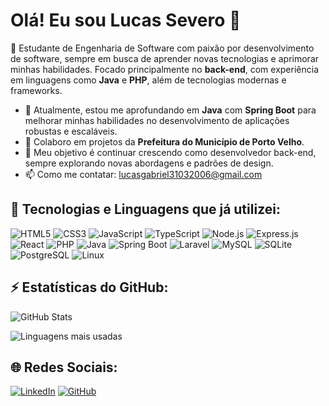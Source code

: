 # Olá! Eu sou Lucas Severo 👋

🚀 Estudante de Engenharia de Software com paixão por desenvolvimento de software, sempre em busca de aprender novas tecnologias e aprimorar minhas habilidades. Focado principalmente no **back-end**, com experiência em linguagens como **Java** e **PHP**, além de tecnologias modernas e frameworks.

- 🌱 Atualmente, estou me aprofundando em **Java** com **Spring Boot** para melhorar minhas habilidades no desenvolvimento de aplicações robustas e escaláveis.
- 👯 Colaboro em projetos da **Prefeitura do Município de Porto Velho**.
- 🎯 Meu objetivo é continuar crescendo como desenvolvedor back-end, sempre explorando novas abordagens e padrões de design.
- 📫 Como me contatar: [lucasgabriel31032006@gmail.com](mailto:lucasgabriel31032006@gmail.com)


## 🚀 Tecnologias e Linguagens que já utilizei:

![HTML5](https://img.shields.io/badge/HTML5-%23E34F26.svg?style=for-the-badge&logo=html5&logoColor=white)
![CSS3](https://img.shields.io/badge/CSS3-%231572B6.svg?style=for-the-badge&logo=css3&logoColor=white)
![JavaScript](https://img.shields.io/badge/JavaScript-%23F7DF1E.svg?style=for-the-badge&logo=javascript&logoColor=black)
![TypeScript](https://img.shields.io/badge/TypeScript-%23007ACC.svg?style=for-the-badge&logo=typescript&logoColor=white)
![Node.js](https://img.shields.io/badge/Node.js-%23339933.svg?style=for-the-badge&logo=node.js&logoColor=white)
![Express.js](https://img.shields.io/badge/Express.js-%23000000.svg?style=for-the-badge&logo=express&logoColor=white)
![React](https://img.shields.io/badge/React-%2361DAFB.svg?style=for-the-badge&logo=react&logoColor=black)
![PHP](https://img.shields.io/badge/PHP-%23777BB4.svg?style=for-the-badge&logo=php&logoColor=white)
![Java](https://img.shields.io/badge/Java-%23ED8B00.svg?style=for-the-badge&logo=java&logoColor=white)
![Spring Boot](https://img.shields.io/badge/Spring%20Boot-%236DB33F.svg?style=for-the-badge&logo=springboot&logoColor=white)
![Laravel](https://img.shields.io/badge/Laravel-%23FF2D20.svg?style=for-the-badge&logo=laravel&logoColor=white)
![MySQL](https://img.shields.io/badge/MySQL-%234479A1.svg?style=for-the-badge&logo=mysql&logoColor=white)
![SQLite](https://img.shields.io/badge/SQLite-%23003B57.svg?style=for-the-badge&logo=sqlite&logoColor=white)
![PostgreSQL](https://img.shields.io/badge/PostgreSQL-%23336791.svg?style=for-the-badge&logo=postgresql&logoColor=white)
![Linux](https://img.shields.io/badge/Linux-%23FCC624.svg?style=for-the-badge&logo=linux&logoColor=black)

## ⚡ Estatísticas do GitHub:

![GitHub Stats](https://github-readme-stats.vercel.app/api?username=Lucassevero06&show_icons=true&theme=tokyonight)

![Linguagens mais usadas](https://github-readme-stats.vercel.app/api/top-langs/?username=Lucassevero06&layout=compact&theme=tokyonight)

## 🌐 Redes Sociais:

[![LinkedIn](https://img.shields.io/badge/LinkedIn-0A66C2?style=for-the-badge&logo=linkedin&logoColor=white)](https://www.linkedin.com/in/lucassevero06/)
[![GitHub](https://img.shields.io/badge/GitHub-181717?style=for-the-badge&logo=github&logoColor=white)](https://github.com/Lucassevero06)
